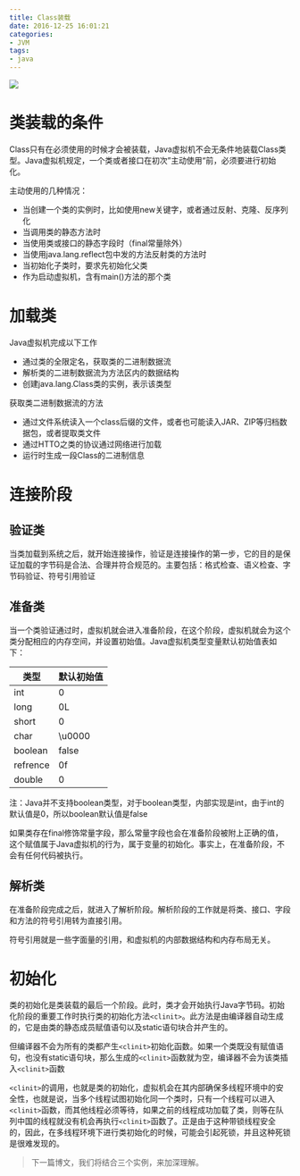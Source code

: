 ```yaml
---
title: Class装载
date: 2016-12-25 16:01:21
categories:
- JVM
tags:
- java
---
```


![](http://ohyqvzpmb.bkt.clouddn.com/images/LearnJVM/jvm_classLoad.png)

# 类装载的条件

Class只有在必须使用的时候才会被装载，Java虚拟机不会无条件地装载Class类型。Java虚拟机规定，一个类或者接口在初次”主动使用“前，必须要进行初始化。

主动使用的几种情况：

- 当创建一个类的实例时，比如使用new关键字，或者通过反射、克隆、反序列化
- 当调用类的静态方法时
- 当使用类或接口的静态字段时（final常量除外）
- 当使用java.lang.reflect包中发的方法反射类的方法时
- 当初始化子类时，要求先初始化父类
- 作为启动虚拟机，含有main()方法的那个类

# 加载类

Java虚拟机完成以下工作

- 通过类的全限定名，获取类的二进制数据流
- 解析类的二进制数据流为方法区内的数据结构
- 创建java.lang.Class类的实例，表示该类型

获取类二进制数据流的方法

- 通过文件系统读入一个class后缀的文件，或者也可能读入JAR、ZIP等归档数据包，或者提取类文件 
- 通过HTTO之类的协议通过网络进行加载
- 运行时生成一段Class的二进制信息

# 连接阶段

## 验证类

当类加载到系统之后，就开始连接操作，验证是连接操作的第一步，它的目的是保证加载的字节码是合法、合理并符合规范的。主要包括：格式检查、语义检查、字节码验证、符号引用验证

## 准备类

当一个类验证通过时，虚拟机就会进入准备阶段，在这个阶段，虚拟机就会为这个类分配相应的内存空间，并设置初始值。Java虚拟机类型变量默认初始值表如下：

| 类型       | 默认初始值  |
| -------- | ------ |
| int      | 0      |
| long     | 0L     |
| short    | 0      |
| char     | \u0000 |
| boolean  | false  |
| refrence | 0f     |
| double   | 0      |

注：Java并不支持boolean类型，对于boolean类型，内部实现是int，由于int的默认值是0，所以boolean默认值是false

如果类存在final修饰常量字段，那么常量字段也会在准备阶段被附上正确的值，这个赋值属于Java虚拟机的行为，属于变量的初始化。事实上，在准备阶段，不会有任何代码被执行。

## 解析类

在准备阶段完成之后，就进入了解析阶段。解析阶段的工作就是将类、接口、字段和方法的符号引用转为直接引用。

符号引用就是一些字面量的引用，和虚拟机的内部数据结构和内存布局无关。

# 初始化

类的初始化是类装载的最后一个阶段。此时，类才会开始执行Java字节码。初始化阶段的重要工作时执行类的初始化方法`<clinit>`。此方法是由编译器自动生成的，它是由类的静态成员赋值语句以及static语句块合并产生的。

但编译器不会为所有的类都产生`<clinit>`初始化函数。如果一个类既没有赋值语句，也没有static语句块，那么生成的`<clinit>`函数就为空，编译器不会为该类插入`<clinit>`函数

`<clinit>`的调用，也就是类的初始化，虚拟机会在其内部确保多线程环境中的安全性，也就是说，当多个线程试图初始化同一个类时，只有一个线程可以进入`<clinit>`函数，而其他线程必须等待，如果之前的线程成功加载了类，则等在队列中国的线程就没有机会再执行`<clinit>`函数了。正是由于这种带锁线程安全的，因此，在多线程环境下进行类初始化的时候，可能会引起死锁，并且这种死锁是很难发现的。

> 下一篇博文，我们将结合三个实例，来加深理解。

